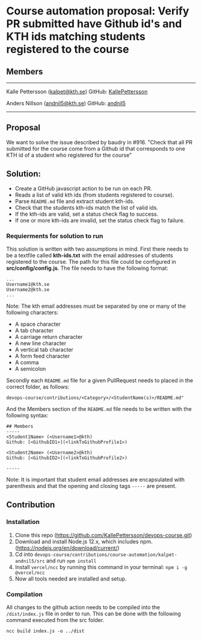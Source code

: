 # Course automation proposal: Verify PR submitted have Github id's and KTH ids matching students registered to the course 

## Members
-----
Kalle Pettersson (kalpet@kth.se)
GitHub: [KallePettersson](https://github.com/KallePettersson)

Anders Nillson (andnil5@kth.se)
GitHub: [andnil5](https://github.com/andnil5)

-----

## Proposal
We want to solve the issue described by baudry in #916.
"Check that all PR submitted for the course come from a Github id that corresponds to one KTH id of a student who registered for the course"

## Solution:

* Create a GitHub javascript action to be run on each PR.
* Reads a list of valid kth ids (from students registered to course).
* Parse `README.md` file and extract student kth-ids.
* Check that the students kth-ids match the list of valid ids.
* If the kth-ids are valid, set a status check flag to success.
* If one or more kth-ids are invalid, set the status check flag to failure.

### Requierments for solution to run
This solution is written with two assumptions in mind. First there needs to be a textfile called **kth-ids.txt** with the email addresses of students registered to the course. The path for this file could be configured in **src/config/config.js**. The file needs to have the following format:

````
...
Username1@kth.se
Username2@kth.se
...
````
Note: The kth email addresses must be separated by one or many of the following characters:
* A space character
* A tab character
* A carriage return character
* A new line character
* A vertical tab character
* A form feed character
* A comma 
* A semicolon


Secondly each `README.md` file for a given PullRequest needs to placed in the correct folder, as follows: 
````
devops-course/contributions/<Category>/<StudentName(s)>/README.md"
````
And the Members section of the `README.md` file needs to be written with the following syntax:
````
## Members
-----
<Student1Name> (<Username1>@kth)
Github: [<GithubID1>](<linkToGithubProfile1>)

<Student2Name> (<Username2>@kth)
Github: [<GithubID2>](<linkToGithubProfile2>)

-----
````
Note: It is important that student email addresses are encapsulated with parenthesis and that the
opening and closing tags `-----` are present.

## Contribution


### Installation
1. Clone this repo (https://github.com/KallePettersson/devops-course.git) 
2. Download and install Node.js 12.x, which includes npm.(https://nodejs.org/en/download/current/)
3. Cd into `devops-course/contributions/course-automation/kalpet-andnil5/src` and run `npm install`
4. Install `vercel/ncc` by running this command in your terminal: `npm i -g @vercel/ncc`
5. Now all tools needed are installed and setup.


### Compilation
All changes to the github action needs to be compiled into the `/dist/index.js` file in order to run. This can be done with the following command executed from the src folder.
```
ncc build index.js -o ../dist
```